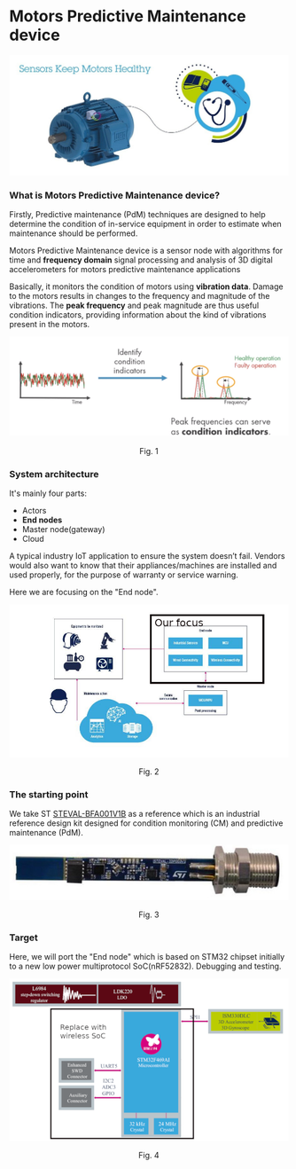 # Motors Predictive Maintenance device

![front](images/ILL_ST-WG-MOTOR-SCAN-1140x489_RGB_300dpi_HR_AIAP.jpg)
### What is Motors Predictive Maintenance device?
Firstly, Predictive maintenance (PdM) techniques are designed to help determine the condition of in-service equipment in order to estimate when maintenance should be performed.

Motors Predictive Maintenance device is a sensor node with algorithms for time and **frequency domain** signal processing and analysis of 3D digital accelerometers for motors predictive maintenance applications

Basically, it monitors the condition of motors using **vibration data**. Damage to the motors results in changes to the frequency and magnitude of the vibrations. The **peak frequency** and peak magnitude are thus useful condition indicators, providing information about the kind of vibrations present in the motors.

![failure](images/failure.png)
<center>Fig. 1</center>

### System architecture 
It's mainly four parts:
- Actors
- **End nodes**
- Master node(gateway)
- Cloud

A typical industry IoT application to ensure the system doesn’t fail. Vendors would also want to know that their appliances/machines are installed and used properly, for the purpose of warranty or service warning.

Here we are focusing on the "End node".

![arch](images/en.predictive_maintenance.jpg)
<center>Fig. 2</center>


### The starting point
We take ST [STEVAL-BFA001V1B](https://www.st.com/content/st_com/en/products/evaluation-tools/solution-evaluation-tools/communication-and-connectivity-solution-eval-boards/steval-bfa001v1b.html#overview) as a reference which is an industrial reference design kit designed for condition monitoring (CM) and predictive maintenance (PdM).


![STEVAL-BFA001V1B](images/MFG_STEVAL-IDP003V1.jpeg)
<center>Fig. 3</center>

### Target

Here, we will port the "End node" which is based on STM32 chipset initially to a new low power multiprotocol SoC(nRF52832). Debugging and testing.

![HW](images/HW.png)
<center>Fig. 4</center>
